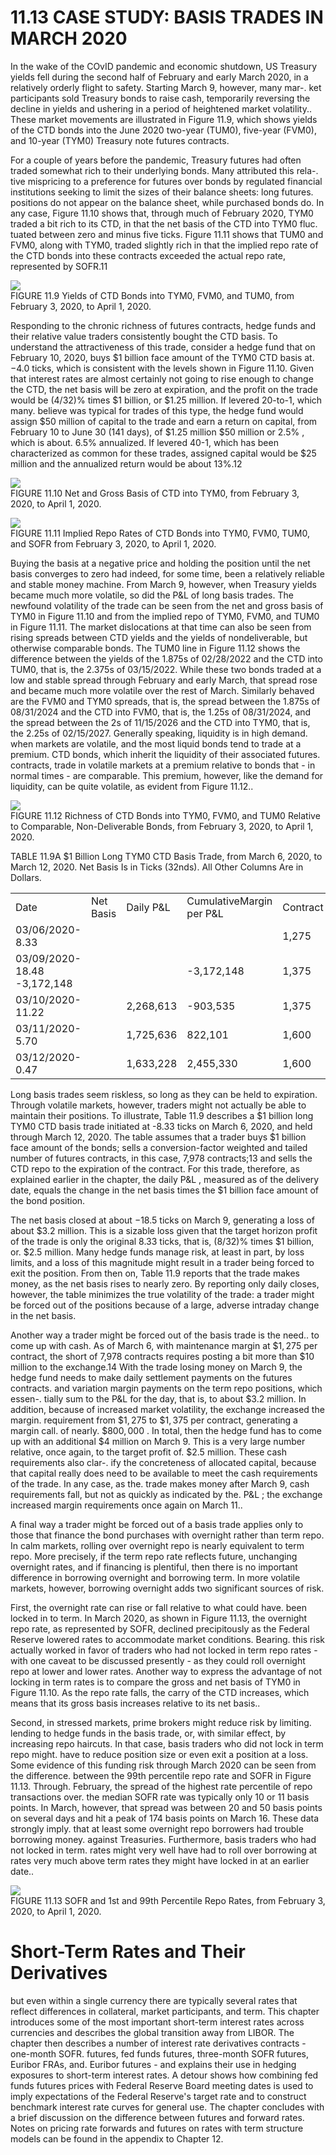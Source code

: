# 11.13 CASE STUDY: BASIS TRADES IN MARCH 2020  

In the wake of the COvID pandemic and economic shutdown, US Treasury yields fell during the second half of February and early March 2020, in a relatively orderly flight to safety. Starting March 9, however, many mar-. ket participants sold Treasury bonds to raise cash, temporarily reversing the decline in yields and ushering in a period of heightened market volatility.. These market movements are illustrated in Figure 11.9, which shows yields of the CTD bonds into the June 2020 two-year (TUM0), five-year (FVM0), and 10-year (TYM0) Treasury note futures contracts.  

For a couple of years before the pandemic, Treasury futures had often traded somewhat rich to their underlying bonds. Many attributed this rela-. tive mispricing to a preference for futures over bonds by regulated financial institutions seeking to limit the sizes of their balance sheets: long futures. positions do not appear on the balance sheet, while purchased bonds do. In any case, Figure 11.10 shows that, through much of February 2020, TYM0 traded a bit rich to its CTD, in that the net basis of the CTD into TYM0 fluc. tuated between zero and minus five ticks. Figure 11.11 shows that TUM0 and FVM0, along with TYM0, traded slightly rich in that the implied repo rate of the CTD bonds into these contracts exceeded the actual repo rate, represented by SOFR.11  

![](images/c3a13cb3279d239e2fcf37fd837467ff4fbe909bf3fed1bad6bbcd9964481814.jpg)  
FIGURE 11.9 Yields of CTD Bonds into TYM0, FVM0, and TUM0, from February 3, 2020, to April 1, 2020.  

Responding to the chronic richness of futures contracts, hedge funds and their relative value traders consistently bought the CTD basis. To understand the attractiveness of this trade, consider a hedge fund that on February 10, 2020, buys $\$1$ billion face amount of the TYM0 CTD basis at. $-4.0$ ticks, which is consistent with the levels shown in Figure 11.10. Given that interest rates are almost certainly not going to rise enough to change the CTD, the net basis will be zero at expiration, and the profit on the trade would be $(4/32)\%$ times $\$1$ billion, or $\$1.25$ million. If levered 20-to-1, which many. believe was typical for trades of this type, the hedge fund would assign $\$50$ million of capital to the trade and earn a return on capital, from February 10 to June 30 (141 days), of $\$1.25$ million $\$50$ million or $2.5\%$ , which is about. $6.5\%$ annualized. If levered 40-1, which has been characterized as common for these trades, assigned capital would be $\$25$ million and the annualized return would be about 13%.12  

![](images/7f1992186ee5d947c3c0068d7287c82a751fae2cafca980a988874a7bf4fec3b.jpg)  
FIGURE 11.10  Net and Gross Basis of CTD into TYM0, from February 3, 2020, to April 1, 2020.  

![](images/72d8fdaa17bbc93f51d6f8ca40e26af77ccbb0a48e225bfe25b0feab0fd4617c.jpg)  
FIGURE 11.11 Implied Repo Rates of CTD Bonds into TYM0, FVM0, TUM0, and SOFR from February 3, 2020, to April 1, 2020.  

Buying the basis at a negative price and holding the position until the net basis converges to zero had indeed, for some time, been a relatively reliable and stable money machine. From March 9, however, when Treasury yields became much more volatile, so did the P&L of long basis trades. The newfound volatility of the trade can be seen from the net and gross basis of TYM0 in Figure 11.10 and from the implied repo of TYM0, FVM0, and TUM0 in Figure 11.11. The market dislocations at that time can also be seen from rising spreads between CTD yields and the yields of nondeliverable, but otherwise comparable bonds. The TUM0 line in Figure 11.12 shows the difference between the yields of the 1.875s of 02/28/2022 and the CTD into TUM0, that is, the 2.375s of 03/15/2022. While these two bonds traded at a low and stable spread through February and early March, that spread rose and became much more volatile over the rest of March. Similarly behaved are the FVM0 and TYM0 spreads, that is, the spread between the 1.875s of 08/31/2024 and the CTD into FVM0, that is, the 1.25s of 08/31/2024, and the spread between the 2s of 11/15/2026 and the CTD into TYM0, that is, the 2.25s of 02/15/2027. Generally speaking, liquidity is in high demand. when markets are volatile, and the most liquid bonds tend to trade at a premium. CTD bonds, which inherit the liquidity of their associated futures. contracts, trade in volatile markets at a premium relative to bonds that - in normal times - are comparable. This premium, however, like the demand for liquidity, can be quite volatile, as evident from Figure 11.12..  

![](images/b83d02ed7c78c513857abe8b9c5bfbeb49faa9b64ed2b0c41c98f8e0a3ca0591.jpg)  
FIGURE 11.12 Richness of CTD Bonds into TYM0, FVM0, and TUM0 Relative to Comparable, Non-Deliverable Bonds, from February 3, 2020, to April 1, 2020.  

TABLE 11.9A $\$1$ Billion Long TYM0 CTD Basis Trade, from March 6, 2020, to March 12, 2020. Net Basis Is in Ticks (32nds). All Other Columns Are in Dollars.   


<html><body><table><tr><td>Date</td><td>Net Basis</td><td>Daily P&L</td><td>CumulativeMargin per P&L</td><td>Contract</td><td>Margin Call</td><td>Cumulative Cash</td></tr><tr><td>03/06/2020-8.33</td><td></td><td></td><td></td><td>1,275</td><td></td><td>-10,171,597</td></tr><tr><td>03/09/2020-18.48 -3,172,148</td><td></td><td></td><td>-3,172,148</td><td>1,375</td><td>-797,772</td><td>-14,141,517</td></tr><tr><td>03/10/2020-11.22</td><td></td><td>2,268,613</td><td>-903,535</td><td>1,375</td><td>0</td><td>-11,872,904</td></tr><tr><td>03/11/2020-5.70</td><td></td><td>1,725,636</td><td>822,101</td><td>1,600</td><td></td><td>-1,794,988-11,942,256</td></tr><tr><td>03/12/2020-0.47</td><td></td><td>1,633,228</td><td>2,455,330</td><td>1,600</td><td></td><td>-10,309,028</td></tr></table></body></html>  

Long basis trades seem riskless, so long as they can be held to expiration. Through volatile markets, however, traders might not actually be able to maintain their positions. To illustrate, Table 11.9 describes a $\$1$ billion long TYM0 CTD basis trade initiated at -8.33 ticks on March 6, 2020, and held through March 12, 2020. The table assumes that a trader buys $\$1$ billion face amount of the bonds; sells a conversion-factor weighted and tailed number of futures contracts, in this case, 7,978 contracts;13 and sells the CTD repo to the expiration of the contract. For this trade, therefore, as explained earlier in the chapter, the daily $\mathrm{P}\&\mathrm{L}$ , measured as of the delivery date, equals the change in the net basis times the $\$1$ billion face amount of the bond position.  

The net basis closed at about $-18.5$ ticks on March 9, generating a loss of about $\$3.2$ million. This is a sizable loss given that the target horizon profit of the trade is only the original 8.33 ticks, that is, $(8/32)\%$ times $\$1$ billion, or. $\$2.5$ million. Many hedge funds manage risk, at least in part, by loss limits, and a loss of this magnitude might result in a trader being forced to exit the position. From then on, Table 11.9 reports that the trade makes money, as the net basis rises to nearly zero. By reporting only daily closes, however, the table minimizes the true volatility of the trade: a trader might be forced out of the positions because of a large, adverse intraday change in the net basis.  

Another way a trader might be forced out of the basis trade is the need.. to come up with cash. As of March 6, with maintenance margin at $\$1,275$ per contract, the short of 7,978 contracts requires posting a bit more than $\$10$ million to the exchange.14 With the trade losing money on March 9, the hedge fund needs to make daily settlement payments on the futures contracts. and variation margin payments on the term repo positions, which essen-. tially sum to the P&L for the day, that is, to about $\$3.2$ million. In addition, because of increased market volatility, the exchange increased the margin. requirement from $\$1,275$ to $\$1,375$ per contract, generating a margin call. of nearly. $\$800,000$ . In total, then the hedge fund has to come up with an additional $\$4$ million on March 9. This is a very large number relative, once again, to the target profit of. $\$2.5$ million. These cash requirements also clar-. ify the concreteness of allocated capital, because that capital really does need to be available to meet the cash requirements of the trade. In any case, as the. trade makes money after March 9, cash requirements fall, but not as quickly as indicated by the. $\mathrm{P}\&\mathrm{L}$ ; the exchange increased margin requirements once again on March 11..  

A final way a trader might be forced out of a basis trade applies only to those that finance the bond purchases with overnight rather than term repo. In calm markets, rolling over overnight repo is nearly equivalent to term repo. More precisely, if the term repo rate reflects future, unchanging overnight rates, and if financing is plentiful, then there is no important difference in borrowing overnight and borrowing term. In more volatile markets, however, borrowing overnight adds two significant sources of risk.  

First, the overnight rate can rise or fall relative to what could have. been locked in to term. In March 2020, as shown in Figure 11.13, the overnight repo rate, as represented by SOFR, declined precipitously as the Federal Reserve lowered rates to accommodate market conditions. Bearing. this risk actually worked in favor of traders who had not locked in term repo rates - with one caveat to be discussed presently - as they could roll overnight repo at lower and lower rates. Another way to express the advantage of not locking in term rates is to compare the gross and net basis of TYM0 in Figure 11.10. As the repo rate falls, the carry of the CTD increases, which means that its gross basis increases relative to its net basis..  

Second, in stressed markets, prime brokers might reduce risk by limiting. lending to hedge funds in the basis trade, or, with similar effect, by increasing repo haircuts. In that case, basis traders who did not lock in term repo might. have to reduce position size or even exit a position at a loss. Some evidence of this funding risk through March 2020 can be seen from the difference. between the 99th percentile repo rate and SOFR in Figure 11.13. Through. February, the spread of the highest rate percentile of repo transactions over. the median SOFR rate was typically only 10 or 11 basis points. In March, however, that spread was between 20 and 50 basis points on several days and hit a peak of 174 basis points on March 16. These data strongly imply. that at least some overnight repo borrowers had trouble borrowing money. against Treasuries. Furthermore, basis traders who had not locked in term. rates might very well have had to roll over borrowing at rates very much above term rates they might have locked in at an earlier date..  

![](images/9b9a1ccd1fdcb2d6a6ccc5ad33c5eec967b3e84ed3fe0cee7649862b7928c9ab.jpg)  
FIGURE 11.13  SOFR and 1st and 99th Percentile Repo Rates, from February 3, 2020, to April 1, 2020.  

# Short-Term Rates and Their Derivatives  

but even within a single currency there are typically several rates that reflect differences in collateral, market participants, and term. This chapter introduces some of the most important short-term interest rates across currencies and describes the global transition away from LIBOR. The chapter then describes a number of interest rate derivatives contracts - one-month SOFR. futures, fed funds futures, three-month SOFR futures, Euribor FRAs, and. Euribor futures - and explains their use in hedging exposures to short-term interest rates. A detour shows how combining fed funds futures prices with Federal Reserve Board meeting dates is used to imply expectations of the Federal Reserve's target rate and to construct benchmark interest rate curves for general use. The chapter concludes with a brief discussion on the difference between futures and forward rates. Notes on pricing rate forwards and futures on rates with term structure models can be found in the appendix to Chapter 12.  
